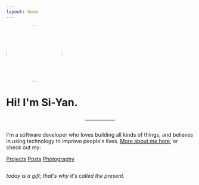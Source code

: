 ```yaml
---
layout: home
---
```


<img style="border-radius:50%; width: 150px" src="../assets/img/homephoto.png">

<h1 style="margin-bottom: 0">Hi! I'm Si-Yan.</h1>
<hr style="width: 80px; margin:30px auto">


I'm a software developer who loves building all kinds of things, and believes in using technology to improve people's lives. [More about me here](/about), or check out my:

<a class="btn navbtn" href="/projects">Projects</a>
<a class="btn navbtn" href="/posts">Posts</a>
<a class="btn navbtn" href="/photog">Photography</a>


<p style="font-style: italic; margin-top: 2em">today is a gift; that's why it's called the present.</p>